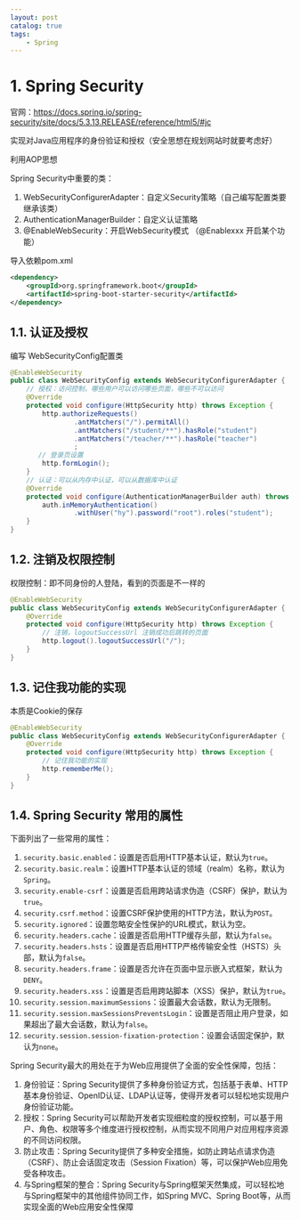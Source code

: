 ```yaml
---
layout: post   	
catalog: true 	
tags:
    - Spring
---
```




# 1. Spring Security

官网：https://docs.spring.io/spring-security/site/docs/5.3.13.RELEASE/reference/html5/#jc

实现对Java应用程序的身份验证和授权（安全思想在规划网站时就要考虑好）

利用AOP思想

Spring Security中重要的类：

1. WebSecurityConfigurerAdapter：自定义Security策略（自己编写配置类要继承该类）
2. AuthenticationManagerBuilder：自定义认证策略
3. @EnableWebSecurity：开启WebSecurity模式 （@Enablexxx 开启某个功能）

导入依赖pom.xml

```xml
<dependency>
    <groupId>org.springframework.boot</groupId>
    <artifactId>spring-boot-starter-security</artifactId>
</dependency>
```

## 1.1. 认证及授权

编写 WebSecurityConfig配置类

```java
@EnableWebSecurity
public class WebSecurityConfig extends WebSecurityConfigurerAdapter {
    // 授权：访问控制，哪些用户可以访问哪些页面，哪些不可以访问
    @Override
    protected void configure(HttpSecurity http) throws Exception {
        http.authorizeRequests()
                .antMatchers("/").permitAll()
                .antMatchers("/student/**").hasRole("student")
                .antMatchers("/teacher/**").hasRole("teacher")
                ;
       // 登录页设置
        http.formLogin();
    }
    // 认证：可以从内存中认证，可以从数据库中认证
    @Override
    protected void configure(AuthenticationManagerBuilder auth) throws Exception {
        auth.inMemoryAuthentication()
                .withUser("hy").password("root").roles("student");
    }
}
```

## 1.2. 注销及权限控制

权限控制：即不同身份的人登陆，看到的页面是不一样的

```java
@EnableWebSecurity
public class WebSecurityConfig extends WebSecurityConfigurerAdapter {
    @Override
    protected void configure(HttpSecurity http) throws Exception {
        // 注销，logoutSuccessUrl 注销成功后跳转的页面
        http.logout().logoutSuccessUrl("/");
    }
}
```

## 1.3. 记住我功能的实现

本质是Cookie的保存

```java
@EnableWebSecurity
public class WebSecurityConfig extends WebSecurityConfigurerAdapter {
    @Override
    protected void configure(HttpSecurity http) throws Exception {
        // 记住我功能的实现
        http.rememberMe();
    }
}
```

## 1.4. Spring Security 常用的属性

下面列出了一些常用的属性：

1. `security.basic.enabled`：设置是否启用HTTP基本认证，默认为`true`。
2. `security.basic.realm`：设置HTTP基本认证的领域（realm）名称，默认为`Spring`。
3. `security.enable-csrf`：设置是否启用跨站请求伪造（CSRF）保护，默认为`true`。
4. `security.csrf.method`：设置CSRF保护使用的HTTP方法，默认为`POST`。
5. `security.ignored`：设置忽略安全性保护的URL模式，默认为空。
6. `security.headers.cache`：设置是否启用HTTP缓存头部，默认为`false`。
7. `security.headers.hsts`：设置是否启用HTTP严格传输安全性（HSTS）头部，默认为`false`。
8. `security.headers.frame`：设置是否允许在页面中显示嵌入式框架，默认为`DENY`。
9. `security.headers.xss`：设置是否启用跨站脚本（XSS）保护，默认为`true`。
10. `security.session.maximumSessions`：设置最大会话数，默认为无限制。
11. `security.session.maxSessionsPreventsLogin`：设置是否阻止用户登录，如果超出了最大会话数，默认为`false`。
12. `security.session.session-fixation-protection`：设置会话固定保护，默认为`none`。

Spring Security最大的用处在于为Web应用提供了全面的安全性保障，包括：

1. 身份验证：Spring Security提供了多种身份验证方式，包括基于表单、HTTP基本身份验证、OpenID认证、LDAP认证等，使得开发者可以轻松地实现用户身份验证功能。
2. 授权：Spring Security可以帮助开发者实现细粒度的授权控制，可以基于用户、角色、权限等多个维度进行授权控制，从而实现不同用户对应用程序资源的不同访问权限。
3. 防止攻击：Spring Security提供了多种安全措施，如防止跨站点请求伪造（CSRF）、防止会话固定攻击（Session Fixation）等，可以保护Web应用免受各种攻击。
4. 与Spring框架的整合：Spring Security与Spring框架天然集成，可以轻松地与Spring框架中的其他组件协同工作，如Spring MVC、Spring Boot等，从而实现全面的Web应用安全性保障